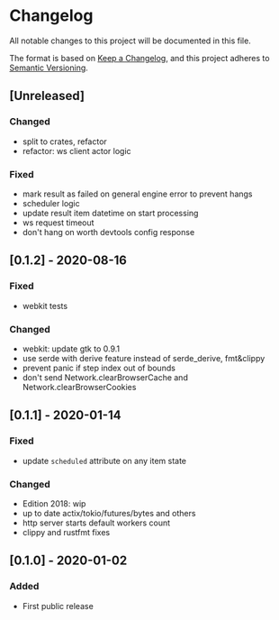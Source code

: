 # Changelog

All notable changes to this project will be documented in this file.

The format is based on [Keep a Changelog](https://keepachangelog.com/en/1.0.0/),
and this project adheres to [Semantic Versioning](https://semver.org/spec/v2.0.0.html).

## [Unreleased]

### Changed
- split to crates, refactor
- refactor: ws client actor logic 

### Fixed
- mark result as failed on general engine error to prevent hangs
- scheduler logic
- update result item datetime on start processing 
- ws request timeout
- don't hang on worth devtools config response 

## [0.1.2] - 2020-08-16

### Fixed
- webkit tests

### Changed
- webkit: update gtk to 0.9.1
- use serde with derive feature instead of serde_derive, fmt&clippy 
- prevent panic if step index out of bounds
- don't send Network.clearBrowserCache and Network.clearBrowserCookies

## [0.1.1] - 2020-01-14

### Fixed
- update `scheduled` attribute on any item state

### Changed
- Edition 2018: wip
- up to date actix/tokio/futures/bytes and others
- http server starts default workers count
- clippy and rustfmt fixes

## [0.1.0] - 2020-01-02

### Added

- First public release
